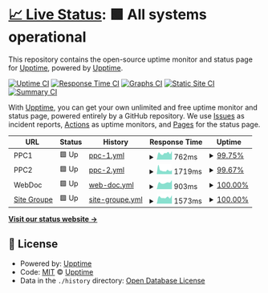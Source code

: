 # [📈 Live Status](https://status.groupechaumeil.fr): <!--live status--> **🟩 All systems operational**

This repository contains the open-source uptime monitor and status page for [Upptime](https://upptime.js.org), powered by [Upptime](https://github.com/upptime/upptime).

[![Uptime CI](https://github.com/ChaumeilDigital/upptime/workflows/Uptime%20CI/badge.svg)](https://github.com/ChaumeilDigital/upptime/actions?query=workflow%3A%22Uptime+CI%22)
[![Response Time CI](https://github.com/ChaumeilDigital/upptime/workflows/Response%20Time%20CI/badge.svg)](https://github.com/ChaumeilDigital/upptime/actions?query=workflow%3A%22Response+Time+CI%22)
[![Graphs CI](https://github.com/ChaumeilDigital/upptime/workflows/Graphs%20CI/badge.svg)](https://github.com/ChaumeilDigital/upptime/actions?query=workflow%3A%22Graphs+CI%22)
[![Static Site CI](https://github.com/ChaumeilDigital/upptime/workflows/Static%20Site%20CI/badge.svg)](https://github.com/ChaumeilDigital/upptime/actions?query=workflow%3A%22Static+Site+CI%22)
[![Summary CI](https://github.com/ChaumeilDigital/upptime/workflows/Summary%20CI/badge.svg)](https://github.com/ChaumeilDigital/upptime/actions?query=workflow%3A%22Summary+CI%22)

With [Upptime](https://upptime.js.org), you can get your own unlimited and free uptime monitor and status page, powered entirely by a GitHub repository. We use [Issues](https://github.com/upptime/upptime/issues) as incident reports, [Actions](https://github.com/ChaumeilDigital/upptime/actions) as uptime monitors, and [Pages](https://status.groupechaumeil.fr) for the status page.

<!--start: status pages-->
<!-- This summary is generated by Upptime (https://github.com/upptime/upptime) -->
<!-- Do not edit this manually, your changes will be overwritten -->
<!-- prettier-ignore -->
| URL | Status | History | Response Time | Uptime |
| --- | ------ | ------- | ------------- | ------ |
| <img alt="" src="https://icons.duckduckgo.com/ip3/null.ico" height="13"> PPC1 | 🟩 Up | [ppc-1.yml](https://github.com/ChaumeilDigital/upptime/commits/HEAD/history/ppc-1.yml) | <details><summary><img alt="Response time graph" src="./graphs/ppc-1/response-time-week.png" height="20"> 762ms</summary><br><a href="https://status.groupechaumeil.fr/history/ppc-1"><img alt="Response time 1143" src="https://img.shields.io/endpoint?url=https%3A%2F%2Fraw.githubusercontent.com%2FChaumeilDigital%2Fupptime%2FHEAD%2Fapi%2Fppc-1%2Fresponse-time.json"></a><br><a href="https://status.groupechaumeil.fr/history/ppc-1"><img alt="24-hour response time 1006" src="https://img.shields.io/endpoint?url=https%3A%2F%2Fraw.githubusercontent.com%2FChaumeilDigital%2Fupptime%2FHEAD%2Fapi%2Fppc-1%2Fresponse-time-day.json"></a><br><a href="https://status.groupechaumeil.fr/history/ppc-1"><img alt="7-day response time 762" src="https://img.shields.io/endpoint?url=https%3A%2F%2Fraw.githubusercontent.com%2FChaumeilDigital%2Fupptime%2FHEAD%2Fapi%2Fppc-1%2Fresponse-time-week.json"></a><br><a href="https://status.groupechaumeil.fr/history/ppc-1"><img alt="30-day response time 1486" src="https://img.shields.io/endpoint?url=https%3A%2F%2Fraw.githubusercontent.com%2FChaumeilDigital%2Fupptime%2FHEAD%2Fapi%2Fppc-1%2Fresponse-time-month.json"></a><br><a href="https://status.groupechaumeil.fr/history/ppc-1"><img alt="1-year response time 1143" src="https://img.shields.io/endpoint?url=https%3A%2F%2Fraw.githubusercontent.com%2FChaumeilDigital%2Fupptime%2FHEAD%2Fapi%2Fppc-1%2Fresponse-time-year.json"></a></details> | <details><summary><a href="https://status.groupechaumeil.fr/history/ppc-1">99.75%</a></summary><a href="https://status.groupechaumeil.fr/history/ppc-1"><img alt="All-time uptime 99.97%" src="https://img.shields.io/endpoint?url=https%3A%2F%2Fraw.githubusercontent.com%2FChaumeilDigital%2Fupptime%2FHEAD%2Fapi%2Fppc-1%2Fuptime.json"></a><br><a href="https://status.groupechaumeil.fr/history/ppc-1"><img alt="24-hour uptime 100.00%" src="https://img.shields.io/endpoint?url=https%3A%2F%2Fraw.githubusercontent.com%2FChaumeilDigital%2Fupptime%2FHEAD%2Fapi%2Fppc-1%2Fuptime-day.json"></a><br><a href="https://status.groupechaumeil.fr/history/ppc-1"><img alt="7-day uptime 99.75%" src="https://img.shields.io/endpoint?url=https%3A%2F%2Fraw.githubusercontent.com%2FChaumeilDigital%2Fupptime%2FHEAD%2Fapi%2Fppc-1%2Fuptime-week.json"></a><br><a href="https://status.groupechaumeil.fr/history/ppc-1"><img alt="30-day uptime 99.94%" src="https://img.shields.io/endpoint?url=https%3A%2F%2Fraw.githubusercontent.com%2FChaumeilDigital%2Fupptime%2FHEAD%2Fapi%2Fppc-1%2Fuptime-month.json"></a><br><a href="https://status.groupechaumeil.fr/history/ppc-1"><img alt="1-year uptime 99.97%" src="https://img.shields.io/endpoint?url=https%3A%2F%2Fraw.githubusercontent.com%2FChaumeilDigital%2Fupptime%2FHEAD%2Fapi%2Fppc-1%2Fuptime-year.json"></a></details>
| <img alt="" src="https://icons.duckduckgo.com/ip3/null.ico" height="13"> PPC2 | 🟩 Up | [ppc-2.yml](https://github.com/ChaumeilDigital/upptime/commits/HEAD/history/ppc-2.yml) | <details><summary><img alt="Response time graph" src="./graphs/ppc-2/response-time-week.png" height="20"> 1719ms</summary><br><a href="https://status.groupechaumeil.fr/history/ppc-2"><img alt="Response time 1436" src="https://img.shields.io/endpoint?url=https%3A%2F%2Fraw.githubusercontent.com%2FChaumeilDigital%2Fupptime%2FHEAD%2Fapi%2Fppc-2%2Fresponse-time.json"></a><br><a href="https://status.groupechaumeil.fr/history/ppc-2"><img alt="24-hour response time 1692" src="https://img.shields.io/endpoint?url=https%3A%2F%2Fraw.githubusercontent.com%2FChaumeilDigital%2Fupptime%2FHEAD%2Fapi%2Fppc-2%2Fresponse-time-day.json"></a><br><a href="https://status.groupechaumeil.fr/history/ppc-2"><img alt="7-day response time 1719" src="https://img.shields.io/endpoint?url=https%3A%2F%2Fraw.githubusercontent.com%2FChaumeilDigital%2Fupptime%2FHEAD%2Fapi%2Fppc-2%2Fresponse-time-week.json"></a><br><a href="https://status.groupechaumeil.fr/history/ppc-2"><img alt="30-day response time 1460" src="https://img.shields.io/endpoint?url=https%3A%2F%2Fraw.githubusercontent.com%2FChaumeilDigital%2Fupptime%2FHEAD%2Fapi%2Fppc-2%2Fresponse-time-month.json"></a><br><a href="https://status.groupechaumeil.fr/history/ppc-2"><img alt="1-year response time 1436" src="https://img.shields.io/endpoint?url=https%3A%2F%2Fraw.githubusercontent.com%2FChaumeilDigital%2Fupptime%2FHEAD%2Fapi%2Fppc-2%2Fresponse-time-year.json"></a></details> | <details><summary><a href="https://status.groupechaumeil.fr/history/ppc-2">99.67%</a></summary><a href="https://status.groupechaumeil.fr/history/ppc-2"><img alt="All-time uptime 99.96%" src="https://img.shields.io/endpoint?url=https%3A%2F%2Fraw.githubusercontent.com%2FChaumeilDigital%2Fupptime%2FHEAD%2Fapi%2Fppc-2%2Fuptime.json"></a><br><a href="https://status.groupechaumeil.fr/history/ppc-2"><img alt="24-hour uptime 100.00%" src="https://img.shields.io/endpoint?url=https%3A%2F%2Fraw.githubusercontent.com%2FChaumeilDigital%2Fupptime%2FHEAD%2Fapi%2Fppc-2%2Fuptime-day.json"></a><br><a href="https://status.groupechaumeil.fr/history/ppc-2"><img alt="7-day uptime 99.67%" src="https://img.shields.io/endpoint?url=https%3A%2F%2Fraw.githubusercontent.com%2FChaumeilDigital%2Fupptime%2FHEAD%2Fapi%2Fppc-2%2Fuptime-week.json"></a><br><a href="https://status.groupechaumeil.fr/history/ppc-2"><img alt="30-day uptime 99.92%" src="https://img.shields.io/endpoint?url=https%3A%2F%2Fraw.githubusercontent.com%2FChaumeilDigital%2Fupptime%2FHEAD%2Fapi%2Fppc-2%2Fuptime-month.json"></a><br><a href="https://status.groupechaumeil.fr/history/ppc-2"><img alt="1-year uptime 99.96%" src="https://img.shields.io/endpoint?url=https%3A%2F%2Fraw.githubusercontent.com%2FChaumeilDigital%2Fupptime%2FHEAD%2Fapi%2Fppc-2%2Fuptime-year.json"></a></details>
| <img alt="" src="https://icons.duckduckgo.com/ip3/null.ico" height="13"> WebDoc | 🟩 Up | [web-doc.yml](https://github.com/ChaumeilDigital/upptime/commits/HEAD/history/web-doc.yml) | <details><summary><img alt="Response time graph" src="./graphs/web-doc/response-time-week.png" height="20"> 903ms</summary><br><a href="https://status.groupechaumeil.fr/history/web-doc"><img alt="Response time 1115" src="https://img.shields.io/endpoint?url=https%3A%2F%2Fraw.githubusercontent.com%2FChaumeilDigital%2Fupptime%2FHEAD%2Fapi%2Fweb-doc%2Fresponse-time.json"></a><br><a href="https://status.groupechaumeil.fr/history/web-doc"><img alt="24-hour response time 1228" src="https://img.shields.io/endpoint?url=https%3A%2F%2Fraw.githubusercontent.com%2FChaumeilDigital%2Fupptime%2FHEAD%2Fapi%2Fweb-doc%2Fresponse-time-day.json"></a><br><a href="https://status.groupechaumeil.fr/history/web-doc"><img alt="7-day response time 903" src="https://img.shields.io/endpoint?url=https%3A%2F%2Fraw.githubusercontent.com%2FChaumeilDigital%2Fupptime%2FHEAD%2Fapi%2Fweb-doc%2Fresponse-time-week.json"></a><br><a href="https://status.groupechaumeil.fr/history/web-doc"><img alt="30-day response time 1140" src="https://img.shields.io/endpoint?url=https%3A%2F%2Fraw.githubusercontent.com%2FChaumeilDigital%2Fupptime%2FHEAD%2Fapi%2Fweb-doc%2Fresponse-time-month.json"></a><br><a href="https://status.groupechaumeil.fr/history/web-doc"><img alt="1-year response time 1115" src="https://img.shields.io/endpoint?url=https%3A%2F%2Fraw.githubusercontent.com%2FChaumeilDigital%2Fupptime%2FHEAD%2Fapi%2Fweb-doc%2Fresponse-time-year.json"></a></details> | <details><summary><a href="https://status.groupechaumeil.fr/history/web-doc">100.00%</a></summary><a href="https://status.groupechaumeil.fr/history/web-doc"><img alt="All-time uptime 99.96%" src="https://img.shields.io/endpoint?url=https%3A%2F%2Fraw.githubusercontent.com%2FChaumeilDigital%2Fupptime%2FHEAD%2Fapi%2Fweb-doc%2Fuptime.json"></a><br><a href="https://status.groupechaumeil.fr/history/web-doc"><img alt="24-hour uptime 100.00%" src="https://img.shields.io/endpoint?url=https%3A%2F%2Fraw.githubusercontent.com%2FChaumeilDigital%2Fupptime%2FHEAD%2Fapi%2Fweb-doc%2Fuptime-day.json"></a><br><a href="https://status.groupechaumeil.fr/history/web-doc"><img alt="7-day uptime 100.00%" src="https://img.shields.io/endpoint?url=https%3A%2F%2Fraw.githubusercontent.com%2FChaumeilDigital%2Fupptime%2FHEAD%2Fapi%2Fweb-doc%2Fuptime-week.json"></a><br><a href="https://status.groupechaumeil.fr/history/web-doc"><img alt="30-day uptime 99.92%" src="https://img.shields.io/endpoint?url=https%3A%2F%2Fraw.githubusercontent.com%2FChaumeilDigital%2Fupptime%2FHEAD%2Fapi%2Fweb-doc%2Fuptime-month.json"></a><br><a href="https://status.groupechaumeil.fr/history/web-doc"><img alt="1-year uptime 99.96%" src="https://img.shields.io/endpoint?url=https%3A%2F%2Fraw.githubusercontent.com%2FChaumeilDigital%2Fupptime%2FHEAD%2Fapi%2Fweb-doc%2Fuptime-year.json"></a></details>
| <img alt="" src="https://icons.duckduckgo.com/ip3/groupechaumeil.fr.ico" height="13"> [Site Groupe](https://groupechaumeil.fr/) | 🟩 Up | [site-groupe.yml](https://github.com/ChaumeilDigital/upptime/commits/HEAD/history/site-groupe.yml) | <details><summary><img alt="Response time graph" src="./graphs/site-groupe/response-time-week.png" height="20"> 1573ms</summary><br><a href="https://status.groupechaumeil.fr/history/site-groupe"><img alt="Response time 1571" src="https://img.shields.io/endpoint?url=https%3A%2F%2Fraw.githubusercontent.com%2FChaumeilDigital%2Fupptime%2FHEAD%2Fapi%2Fsite-groupe%2Fresponse-time.json"></a><br><a href="https://status.groupechaumeil.fr/history/site-groupe"><img alt="24-hour response time 2034" src="https://img.shields.io/endpoint?url=https%3A%2F%2Fraw.githubusercontent.com%2FChaumeilDigital%2Fupptime%2FHEAD%2Fapi%2Fsite-groupe%2Fresponse-time-day.json"></a><br><a href="https://status.groupechaumeil.fr/history/site-groupe"><img alt="7-day response time 1573" src="https://img.shields.io/endpoint?url=https%3A%2F%2Fraw.githubusercontent.com%2FChaumeilDigital%2Fupptime%2FHEAD%2Fapi%2Fsite-groupe%2Fresponse-time-week.json"></a><br><a href="https://status.groupechaumeil.fr/history/site-groupe"><img alt="30-day response time 1509" src="https://img.shields.io/endpoint?url=https%3A%2F%2Fraw.githubusercontent.com%2FChaumeilDigital%2Fupptime%2FHEAD%2Fapi%2Fsite-groupe%2Fresponse-time-month.json"></a><br><a href="https://status.groupechaumeil.fr/history/site-groupe"><img alt="1-year response time 1571" src="https://img.shields.io/endpoint?url=https%3A%2F%2Fraw.githubusercontent.com%2FChaumeilDigital%2Fupptime%2FHEAD%2Fapi%2Fsite-groupe%2Fresponse-time-year.json"></a></details> | <details><summary><a href="https://status.groupechaumeil.fr/history/site-groupe">100.00%</a></summary><a href="https://status.groupechaumeil.fr/history/site-groupe"><img alt="All-time uptime 100.00%" src="https://img.shields.io/endpoint?url=https%3A%2F%2Fraw.githubusercontent.com%2FChaumeilDigital%2Fupptime%2FHEAD%2Fapi%2Fsite-groupe%2Fuptime.json"></a><br><a href="https://status.groupechaumeil.fr/history/site-groupe"><img alt="24-hour uptime 100.00%" src="https://img.shields.io/endpoint?url=https%3A%2F%2Fraw.githubusercontent.com%2FChaumeilDigital%2Fupptime%2FHEAD%2Fapi%2Fsite-groupe%2Fuptime-day.json"></a><br><a href="https://status.groupechaumeil.fr/history/site-groupe"><img alt="7-day uptime 100.00%" src="https://img.shields.io/endpoint?url=https%3A%2F%2Fraw.githubusercontent.com%2FChaumeilDigital%2Fupptime%2FHEAD%2Fapi%2Fsite-groupe%2Fuptime-week.json"></a><br><a href="https://status.groupechaumeil.fr/history/site-groupe"><img alt="30-day uptime 100.00%" src="https://img.shields.io/endpoint?url=https%3A%2F%2Fraw.githubusercontent.com%2FChaumeilDigital%2Fupptime%2FHEAD%2Fapi%2Fsite-groupe%2Fuptime-month.json"></a><br><a href="https://status.groupechaumeil.fr/history/site-groupe"><img alt="1-year uptime 100.00%" src="https://img.shields.io/endpoint?url=https%3A%2F%2Fraw.githubusercontent.com%2FChaumeilDigital%2Fupptime%2FHEAD%2Fapi%2Fsite-groupe%2Fuptime-year.json"></a></details>

<!--end: status pages-->

[**Visit our status website →**](https://status.groupechaumeil.fr)

## 📄 License

- Powered by: [Upptime](https://github.com/upptime/upptime)
- Code: [MIT](./LICENSE) © [Upptime](https://upptime.js.org)
- Data in the `./history` directory: [Open Database License](https://opendatacommons.org/licenses/odbl/1-0/)
